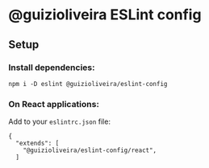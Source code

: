 # @guizioliveira ESLint config

## Setup
### Install dependencies:
```
npm i -D eslint @guizioliveira/eslint-config
```
### On React applications:
Add to your `eslintrc.json` file:
```
{
  "extends": [
    "@guizioliveira/eslint-config/react", 
  ]
```
